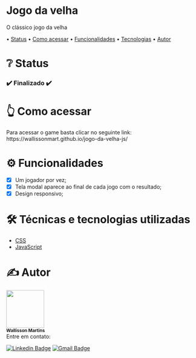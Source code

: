<h1 align="left">Jogo da velha</h1>
<p align="left">O clássico jogo da velha</p>

<p align="left"> •
 <a href="#status">Status</a> •
 <a href="#acessar">Como acessar</a> • 
 <a href="#funcionalidades">Funcionalidades</a> • 
 <a href="#tecnologias">Tecnologias</a> • 
 <a href="#autor">Autor</a>
</p>

<h1 align="left" id="status">❔ Status</h1>

<h3 align="left"> 
  ✔️ Finalizado ✔️
</h3>

<h1 align="left" id="acessar">👆 Como acessar</h1>
Para acessar o game basta clicar no seguinte link: https://wallissonmart.github.io/jogo-da-velha-js/

<h1 align="left" id="funcionalidades">⚙️ Funcionalidades</h1>

- [x] Um jogador por vez;
- [x] Tela modal aparece ao final de cada jogo com o resultado;
- [x] Design responsivo;

<h1 align="left" id="tecnologias">🛠️ Técnicas e tecnologias utilizadas</h1>

- [CSS](https://developer.mozilla.org/pt-BR/docs/Web/CSS)
- [JavaScript](https://developer.mozilla.org/pt-BR/docs/Web/JavaScript)

<h1 align="left" id="autor">✍️ Autor</h1>
<a href="https://github.com/wallissonmart">
 <img src="https://avatars.githubusercontent.com/u/93344198?s=400&u=efc1c28e0cfb7b7e29bdf3ac50a79d0ddcf8b467&v=4" width="100px;" alt=""/>
 <br/>
 <sub><b>Wallisson Martins</b></sub></a>
<br/>
Entre em contato:

[![Linkedin Badge](https://img.shields.io/badge/-Wallisson-blue?style=flat-square&logo=Linkedin&logoColor=white&link=https://www.linkedin.com/in/wallisson-martins-/)](https://www.linkedin.com/in/wallisson-martins-/) 
[![Gmail Badge](https://img.shields.io/badge/-wallissonmartins37@gmail.com-c14438?style=flat-square&logo=Gmail&logoColor=white&link=mailto:wallissonmartins37@gmail.com)](mailto:wallissonmartins37@gmail.com)

